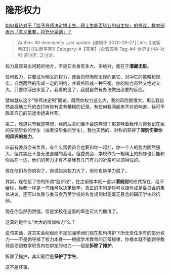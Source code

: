 # 隐形权力
[如何看待对于「给予导师决定博士生、硕士生能否毕业的自主权」的提议，教育部表示「意义重要，将充分采纳」？](https://www.zhihu.com/question/422912586/answer/1496227069)

> Author: #0-Anonymity
> Last update: [编辑于 2020-09-27]
> Link: [[骇客帝国]] [[生而平等]]
> Category: #【答集】/企管答集
> Tag: #4-世界史/4A-社科
> 评论区:
> 泛讨论:

权力最容易出问题的地方，不是它本身有多大、多绝对，而在于**潜藏无形**。

任何权力，只要成为明文的权力，就会自然而然出现约束它、对冲它的策略和现实，自然而然的形成一定的制约，并最终形成一种平衡。你的权力虽然又绝对又大，只要你浮出水面了，我看的见了，我就自然有办法做出必要的反应。

譬如就以这个“导师决定制”而论，既然你权力这么大，我的风险就很大，那么我自然会掘地三尺的去打听你有没有糟糕的记录。有任何我闻起来不对的味道，我可不敢拿自己的前途命运来作死。

第二，难道只有我这样想，我的后辈们谁不会这样想？那意味着我作为你登记在案的先期毕业的学生（或者没毕业的学生），我也天然的、对称的获得了**深刻伤害你的风评的权力**。

以前有委员会来负责，有什么雷委员会也要和你一起扛，你一个人的势力固然强大，但其实还不是无法逾越的高墙。但委员会、学校作为一根绳上的蚂蚱也只能和你站在一边，他们的势力才真不是我有几门有力的近亲可以顶得住的。

现在他们与你脱钩了，你说起来权力大了，但你也势单力孤了。

其实，现在给了你的所谓“独断权”，在之前根本就一直以**潜规则**的形式存在，给不给你，你都一样是一句话可以决定延毕，真正的不同是你可以操作成是委员会的集体决议，还可以依靠与委员会乃至学校的名誉规则绑定毫无悬念的碾压学生的抗辩。

现在你当然仍然强，但是学校在这里的牵连可大为撇清了。

这真的是什么“大大的增加权力”么？

说句实话，这其实会削弱而不是加强学阀们现在机构掩护下所无责任享有的部分权力——不是剥夺掉了权力本身——根据学术教育的正常规律，你根本就不能剥夺教师这项跟教学职责内在绑定的权力——但是**拆除了掩护**。

拆除了掩护，其实最后是**保护了学生**。

这不是坏事。
